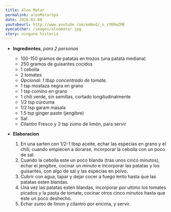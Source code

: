 ```yaml
---
title: Aloo Matar
permalink: alooMatarSpa
date: 2016-02-08
youtubeurl: http://www.youtube.com/embed/_n_sYKReZME
eyecatcher: /images/aloomatar.jpg
story: ninguna historia
---
```


* **Ingredientes**, _para 2 personas_
  * 100-150 gramos de patatas en trozos (una patata mediana)
  * 250 gramos de guisantes cocidos
  * 1 cebolla
  * 2 tomates
  * _Opcional: 1 tbsp concentrado de tomate._
  * 1 tsp mostaza negra en grano
  * 1 tsp comino en grano
  * 1 chili verde, sin semillas, cortado longitudinalmente
  * 1/2 tsp cúrcuma
  * 1/2 tsp garam masala
  * 1.5 tsp ginger paste (jengibre)
  * Sal
  * Cilantro Fresco y 2 tsp zumo de limón, para servir


* **Elaboracion**
  1. En una sarten con 1/2-1 tbsp aceite, echar las especias en grano y el chili; cuando empiecen a dorarse, incorporar la cebolla con un poco de sal. 
  2. Cuando la cebolla este un poco blanda (tras unos cinco minutos), echar el jengibre, cocinar un minuto e incorporar las patatas y los guisantes, con algo de sal y las especias en polvo.
  3. Cubrir con agua, tapar y dejar cocer a fuego lento hasta que las patatas esten blandas. 
  4. Una vez las patatas esten blandas, incorporar por ultimo los tomates picados y la pasta de tomate, cocinar otros cinco minutos hasta que este un poco deshecho.
  5. Echar zumo de limon y cilantro por encima, y servir.

